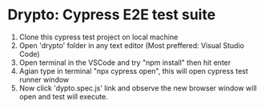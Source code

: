 # Drypto: Cypress E2E test suite

1. Clone this cypress test project on local machine
2. Open 'drypto' folder in any text editor (Most preffered: Visual Studio Code)
3. Open terminal in the VSCode and try "npm install" then hit enter
4. Agian type in terminal "npx cypress open", this will open cypress test runner window
5. Now click 'dypto.spec.js' link and observe the new browser window will open and test will execute.
